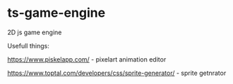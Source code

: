 # ts-game-engine
2D js game engine


Usefull things: 

https://www.piskelapp.com/ - pixelart animation editor

https://www.toptal.com/developers/css/sprite-generator/ - sprite getnrator